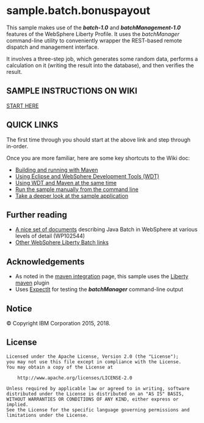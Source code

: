 # sample.batch.bonuspayout

This sample makes use of the ***batch-1.0*** and ***batchManagement-1.0*** features of the WebSphere Liberty Profile.
It uses the *batchManager* command-line utility to conveniently wrapper the REST-based remote dispatch and management interface.

It involves a three-step job, which generates some random data, performs a calculation on it (writing the result into the database), and then verifies the result.

## SAMPLE INSTRUCTIONS ON WIKI
[START HERE](https://github.com/WASdev/sample.batch.bonuspayout/wiki/)

## QUICK LINKS

The first time through you should start at the above link and step through in-order.

Once you are more familiar, here are some key shortcuts to the Wiki doc:

* [Building and running with Maven][1]
* [Using Eclipse and WebSphere Development Tools (WDT)][2]
* [Using WDT and Maven at the same time][3]
* [Run the sample manually from the command line][4]
* [Take a deeper look at the sample application][5]

## Further reading

* [A nice set of documents](https://www.ibm.com/support/techdocs/atsmastr.nsf/WebIndex/WP102544) describing Java Batch in WebSphere at various levels of detail (WP102544)
* [Other WebSphere Liberty Batch links][6]

## Acknowledgements

* As noted in the [maven integration](/docs/Maven-integration.md) page, this sample uses the [Liberty maven](https://github.com/WASdev/ci.maven) plugin
* Uses [ExpectIt](https://github.com/Alexey1Gavrilov/ExpectIt) for testing the ***batchManager*** command-line output

[1]: https://github.com/WASdev/sample.batch.bonuspayout/wiki/Using-Maven "Running with Maven"
[2]: https://github.com/WASdev/sample.batch.bonuspayout/wiki/Using-WDT "Using WDT"
[3]: https://github.com/WASdev/sample.batch.bonuspayout/wiki/Using-WDT-With-Maven "Maven with WDT"
[4]: https://github.com/WASdev/sample.batch.bonuspayout/wiki/Using-batchManager-CLI "Running with CLI"
[5]: https://github.com/WASdev/sample.batch.bonuspayout/wiki/ApplicationDetails "App details"
[6]: https://github.com/WASdev/sample.batch.bonuspayout/wiki/WebSphereLibertyBatchLinks "Liberty Batch links"


## Notice

© Copyright IBM Corporation 2015, 2018.

## License

```text
Licensed under the Apache License, Version 2.0 (the "License");
you may not use this file except in compliance with the License.
You may obtain a copy of the License at

    http://www.apache.org/licenses/LICENSE-2.0

Unless required by applicable law or agreed to in writing, software
distributed under the License is distributed on an "AS IS" BASIS,
WITHOUT WARRANTIES OR CONDITIONS OF ANY KIND, either express or implied.
See the License for the specific language governing permissions and
limitations under the License.
````
